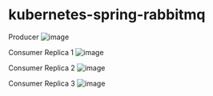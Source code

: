 # kubernetes-spring-rabbitmq

Producer
![image](https://user-images.githubusercontent.com/21373505/211490412-0c52327c-50ed-40e6-90c2-aa4b25326367.png)

Consumer Replica 1
![image](https://user-images.githubusercontent.com/21373505/211490465-0aa03170-b587-4db3-bb1e-4db3c9d5146c.png)

Consumer Replica 2
![image](https://user-images.githubusercontent.com/21373505/211490506-eb5541d5-9bb4-404e-b249-5c4e1f782487.png)

Consumer Replica 3
![image](https://user-images.githubusercontent.com/21373505/211490569-af05ab3f-57f1-4ebc-a209-bee42f385ff5.png)
